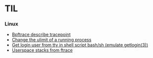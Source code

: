 # TIL

### Linux

- [Bpftrace describe tracepoint](linux/bpftrace-describe-tracepoint.md)
- [Change the ulimit of a running process](linux/change-ulimit-of-a-running-process.md)
- [Get login user from tty in shell script bash/sh (emulate getlogin(3))](linux/bash-getlogin-from-tty.md)
- [Userspace stacks from ftrace](linux/userspace-stacks-from-ftrace.md)
